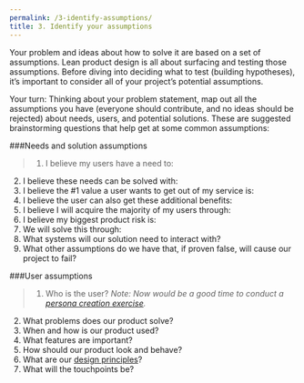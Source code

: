 ```yaml
---
permalink: /3-identify-assumptions/
title: 3. Identify your assumptions
---
```

Your problem and ideas about how to solve it are based on a set of assumptions. Lean product design is all about surfacing and testing those assumptions. Before diving into deciding what to test (building hypotheses), it’s important to consider all of your project’s potential assumptions.

Your turn: Thinking about your problem statement, map out all the assumptions you have (everyone should contribute, and no ideas should be rejected) about needs, users, and potential solutions. These are suggested brainstorming questions that help get at some common assumptions:  

###Needs and solution assumptions

>1. I believe my users have a need to: 
2. I believe these needs can be solved with: 
3. I believe the #1 value a user wants to get out of my service is: 
4. I believe the user can also get these additional benefits: 
5. I believe I will acquire the majority of my users through: 
6. I believe my biggest product risk is: 
7. We will solve this through: 
8. What systems will our solution need to interact with?
9. What other assumptions do we have that, if proven false, will cause our project to fail? 
 

###User assumptions

>1. Who is the user? _Note: Now would be a good time to conduct a [persona creation exercise](https://methods.18f.gov/personas/)._
2. What problems does our product solve? 
3. When and how is our product used? 
4. What features are important? 
5. How should our product look and behave? 
6. What are our [design principles](https://pages.18f.gov/design-principles-guide/index.html)?
6. What will the touchpoints be?
  
